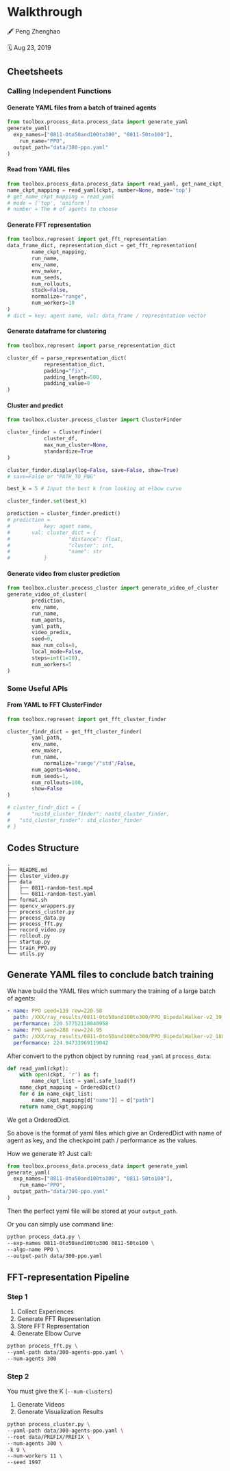 # Walkthrough

:fountain_pen: Peng Zhenghao

:spiral_calendar: Aug 23, 2019



## Cheetsheets

### Calling Independent Functions

#### Generate YAML files from a batch of trained agents

```python
from toolbox.process_data.process_data import generate_yaml
generate_yaml(
  exp_names=["0811-0to50and100to300", "0811-50to100"],
	run_name="PPO",
  output_path="data/300-ppo.yaml"
)
```



#### Read from YAML files

```python
from toolbox.process_data.process_data import read_yaml, get_name_ckpt_mapping
name_ckpt_mapping = read_yaml(ckpt, number=None, mode='top')
# get_name_ckpt_mapping = read_yaml
# mode = ['top', 'uniform']
# number = The # of agents to choose
```



#### Generate FFT representation

```python
from toolbox.represent import get_fft_representation
data_frame_dict, representation_dict = get_fft_representation(
        name_ckpt_mapping,
        run_name,
        env_name,
        env_maker,
        num_seeds,
        num_rollouts,
        stack=False,
        normalize="range",
        num_workers=10
)
# dict = key: agent name, val: data_frame / representation vector
```



#### Generate dataframe for clustering

```python
from toolbox.represent import parse_representation_dict

cluster_df = parse_representation_dict(
            representation_dict, 
  	        padding="fix",
  			padding_length=500,
  			padding_value=0
)
```



#### Cluster and predict

```python
from toolbox.cluster.process_cluster import ClusterFinder

cluster_finder = ClusterFinder(
  			cluster_df, 
  			max_num_cluster=None, 
  			standardize=True
)

cluster_finder.display(log=False, save=False, show=True)
# save=False or "PATH_TO_PNG"

best_k = 5 # Input the best k from looking at elbow curve

cluster_finder.set(best_k)

prediction = cluster_finder.predict()
# prediction = 
#			key: agent name, 
# 		val: cluster_dict = {
#					"distance": float, 
#					"cluster": int, 
#					"name": str
#			}
```



#### Generate video from cluster prediction

```python
from toolbox.cluster.process_cluster import generate_video_of_cluster
generate_video_of_cluster(
        prediction,
        env_name,
        run_name,
        num_agents,
        yaml_path,
        video_predix,
        seed=0,
        max_num_cols=8,
        local_mode=False,
        steps=int(1e10),
        num_workers=5
)
```



### Some Useful APIs

#### From YAML to FFT ClusterFinder

```python
from toolbox.represent import get_fft_cluster_finder

cluster_findr_dict = get_fft_cluster_finder(
        yaml_path,
        env_name,
        env_maker,
        run_name,
  			normalize="range"/"std"/False,
        num_agents=None,
        num_seeds=1,
        num_rollouts=100,
        show=False
)

# cluster_findr_dict = {
#		"nostd_cluster_finder": nostd_cluster_finder,
# 	"std_cluster_finder": std_cluster_finder
# }
```



## Codes Structure

```
.
├── README.md
├── cluster_video.py
├── data
│   ├── 0811-random-test.mp4
│   └── 0811-random-test.yaml
├── format.sh
├── opencv_wrappers.py
├── process_cluster.py
├── process_data.py
├── process_fft.py
├── record_video.py
├── rollout.py
├── startup.py
├── train_PPO.py
└── utils.py
```






## Generate YAML files to conclude batch training

We have build the YAML files which summary the training of a large batch of agents:

```yaml
- name: PPO seed=139 rew=220.58
  path: /XXX/ray_results/0811-0to50and100to300/PPO_BipedalWalker-v2_39_seed=139_2019-08-11_23-00-21q3yaz5c6/checkpoint_782/checkpoint-782
  performance: 220.57752118040958
- name: PPO seed=288 rew=224.95
  path: /XXX/ray_results/0811-0to50and100to300/PPO_BipedalWalker-v2_188_seed=288_2019-08-12_11-50-56guywuhds/checkpoint_782/checkpoint-782
  performance: 224.94733969119042
```

After convert to the python object by running `read_yaml` at `process_data`:

```python
def read_yaml(ckpt):
    with open(ckpt, 'r') as f:
        name_ckpt_list = yaml.safe_load(f)
    name_ckpt_mapping = OrderedDict()
    for d in name_ckpt_list:
        name_ckpt_mapping[d["name"]] = d["path"]
    return name_ckpt_mapping
```

We get a OrderedDict.



So above is the format of yaml files which give an OrderedDict with name of agent as key, and the checkpoint path / performance as the values.

How we generate it? Just call:

```python
from toolbox.process_data.process_data import generate_yaml
generate_yaml(
  exp_names=["0811-0to50and100to300", "0811-50to100"],
	run_name="PPO",
  output_path="data/300-ppo.yaml"
)
```

Then the perfect yaml file will be stored at your `output_path`.

Or you can simply use command line:

```bash
python process_data.py \
--exp-names 0811-0to50and100to300 0811-50to100 \
--algo-name PPO \
--output-path data/300-ppo.yaml
```



## FFT-representation Pipeline

### Step 1

1. Collect Experiences
2. Generate  FFT Representation
3. Store FFT Representation
4. Generate Elbow Curve

```bash
python process_fft.py \
--yaml-path data/300-agents-ppo.yaml \
--num-agents 300
```



### Step 2

You must give the K (`--num-clusters`)

1. Generate Videos
2. Generate Visualization Results

```bash
python process_cluster.py \
--yaml-path data/300-agents-ppo.yaml \
--root data/PREFIX/PREFIX \
--num-agents 300 \
-k 9 \
--num-workers 11 \
--seed 1997
```



